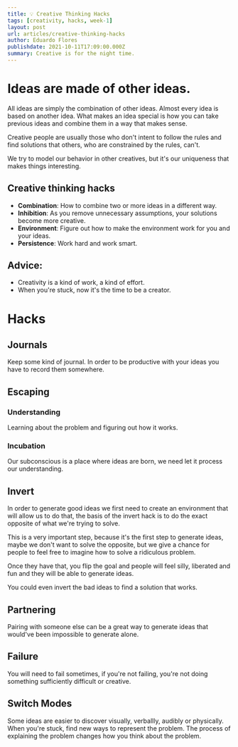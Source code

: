 ```yaml
---
title: 💡 Creative Thinking Hacks
tags: [creativity, hacks, week-1]
layout: post
url: articles/creative-thinking-hacks
author: Eduardo Flores
publishdate: 2021-10-11T17:09:00.000Z
summary: Creative is for the night time.
---
```


# Ideas are made of other ideas.

All ideas are simply the combination of other ideas.
Almost every idea is based on another idea. What makes an idea special is how you can take previous ideas and combine them in a way that makes sense.

Creative people are usually those who don't intent to follow the rules and find solutions that others, who are constrained by the rules, can't.

We try to model our behavior in other creatives, but it's our uniqueness that makes things interesting.

## Creative thinking hacks

- **Combination**: How to combine two or more ideas in a different way.
- **Inhibition**: As you remove unnecessary assumptions, your solutions become more creative.
- **Environment**: Figure out how to make the environment work for you and your ideas.
- **Persistence**: Work hard and work smart.

## Advice:

- Creativity is a kind of work, a kind of effort.
- When you're stuck, now it's the time to be a creator.

# Hacks

## Journals

Keep some kind of journal. In order to be productive with your ideas you have to record them somewhere.

## Escaping

### Understanding

Learning about the problem and figuring out how it works.

### Incubation

Our subconscious is a place where ideas are born, we need let it process our understanding.

## Invert

In order to generate good ideas we first need to create an environment that will allow us to do that, the basis of the invert hack is to do the exact opposite of what we're trying to solve.

This is a very important step, because it's the first step to generate ideas, maybe we don't want to solve the opposite, but we give a chance for people to feel free to imagine how to solve a ridiculous problem.

Once they have that, you flip the goal and people will feel silly, liberated and fun and they will be able to generate ideas.

You could even invert the bad ideas to find a solution that works.

## Partnering

Pairing with someone else can be a great way to generate ideas that would've been impossible to generate alone.

## Failure

You will need to fail sometimes, if you're not failing, you're not doing something sufficiently difficult or creative.

## Switch Modes

Some ideas are easier to discover visually, verballly, audibly or physically. When you're stuck, find new ways to represent the problem. The process of explaining the problem changes how you think about the problem.
